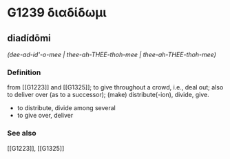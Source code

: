 # G1239 διαδίδωμι

## diadídōmi

_(dee-ad-id'-o-mee | thee-ah-THEE-thoh-mee | thee-ah-THEE-thoh-mee)_

### Definition

from [[G1223]] and [[G1325]]; to give throughout a crowd, i.e., deal out; also to deliver over (as to a successor); (make) distribute(-ion), divide, give.

- to distribute, divide among several
- to give over, deliver

### See also

[[G1223]], [[G1325]]

